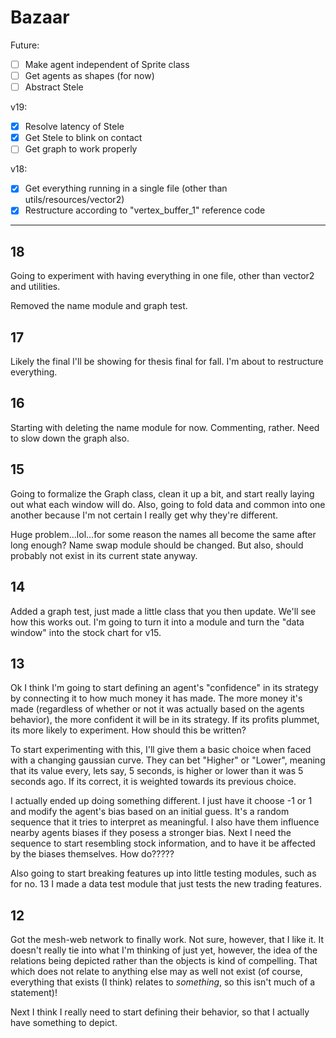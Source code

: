 # Bazaar

Future:

- [ ] Make agent independent of Sprite class
- [ ] Get agents as shapes (for now)
- [ ] Abstract Stele

v19:

- [x] Resolve latency of Stele
- [x] Get Stele to blink on contact
- [ ] Get graph to work properly

v18:

- [x] Get everything running in a single file (other than utils/resources/vector2)
- [x] Restructure according to "vertex_buffer_1" reference code

----

## 18

Going to experiment with having everything in one file, other than vector2 and utilities.

Removed the name module and graph test.

## 17

Likely the final I'll be showing for thesis final for fall. I'm about to restructure everything.


## 16

Starting with deleting the name module for now. Commenting, rather. Need to slow down the graph also.


## 15

Going to formalize the Graph class, clean it up a bit, and start really laying out what each window will do. Also, going to fold data and common into one another because I'm not certain I really get why they're different.

Huge problem...lol...for some reason the names all become the same after long enough? Name swap module should be changed. But also, should probably not exist in its current state anyway.

## 14

Added a graph test, just made a little class that you then update. We'll see how this works out. I'm going to turn it into a module and turn the "data window" into the stock chart for v15.

## 13

Ok I think I'm going to start defining an agent's "confidence" in its strategy by connecting it to how much money it has made. The more money it's made (regardless of whether or not it was actually based on the agents behavior), the more confident it will be in its strategy. If its profits plummet, its more likely to experiment. How should this be written?

To start experimenting with this, I'll give them a basic choice when faced with a changing gaussian curve. They can bet "Higher" or "Lower", meaning that its value every, lets say, 5 seconds, is higher or lower than it was 5 seconds ago. If its correct, it is weighted towards its previous choice.

I actually ended up doing something different. I just have it choose -1 or 1 and modify the agent's bias based on an initial guess. It's a random sequence that it tries to interpret as meaningful. I also have them influence nearby agents biases if they posess a stronger bias. Next I need the sequence to start resembling stock information, and to have it be affected by the biases themselves. How do?????

Also going to start breaking features up into little testing modules, such as for no. 13 I made a data test module that just tests the new trading features.

## 12

Got the mesh-web network to finally work. Not sure, however, that I like it. It doesn't really tie into what I'm thinking of just yet, however, the idea of the relations being depicted rather than the objects is kind of compelling. That which does not relate to anything else may as well not exist (of course, everything that exists (I think) relates to _something_, so this isn't much of a statement)!

Next I think I really need to start defining their behavior, so that I actually have something to depict.